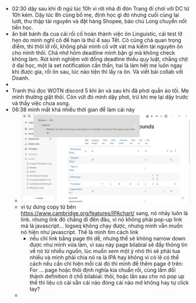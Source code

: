 - 02:30 dậy sau khi đi ngủ lúc 10h vì rời nhà đi đón Trang đi chơi với DC từ 10h kém. Dậy lúc 8h cùng bố mẹ, định học gì đó nhưng cuối cùng lại lướt, thu thập tài nguyên và đặt hàng Shopee, bảo chú Long chuyển nốt tiền học.
- ăn bát bánh đa cua cái rồi cố hoàn thành việc ôn Linguistic, cái test lỡ hẹn do mình nghĩ cô để hạn là thứ 4 sau Tết. Cô cũng chả quan trọng điểm, thì thôi lỡ rồi, không phải mình cố vớt vát mà kiếm tài nguyên ôn cho mình thôi. Chả nhớ hôm deadline mình bận gì mà không check không làm. Rút kinh nghiệm với đống deadline thiếu quy luật, chằng chịt ở đại học, một là set notification cần thẩn, hai là làm hết mẹ luôn ngay khi được gia, rồi ôn sau, lúc nào tiện thì lấy ra ôn. Và viết bài collab với Doanh.
-
- Tranh thủ đọc WOTN discord 5 khi ăn và sau khi đã phơi quần áo tối. Mẹ mình thường giặt thôi. Còn vứt đó mình dậy phơi, trừ khi mẹ lại dậy trước và thấy việc chưa xong.
- 06:38 mình mất khá nhiều thời gian để làm cái này
	- ![image.png](../assets/image_1708299512810_0.png)
	- vì tự dưng copy từ bên https://www.cambridge.org/features/IPAchart/ sang, nó nhảy luôn là link. nhưng link đó chẳng đi đến đâu, vì nó không phải pop-up link mà là javascript... logseq không chạy được, nhưng mình vẫn muốn nó hiện như javascript. Thế là mình tìm cách link
		- nếu chỉ link bằng page thì dễ, nhưng thế sẽ không narrow down được như mình vừa làm, vì sau này page bilabial sẽ đầy thông tin về nó từ nhiều nguồn, lúc muốn xem một ý nhỏ thì sẽ phải tua nhiều và mình phải chia nó ra là IPA hay không vì có lẽ có thể cách  nếu cần chỉ hiện mỗi cái đó thì mình để thêm page ở trên: For ... page hoặc thôi định nghĩa kia chuẩn rồi, cùng lắm đổi thành definition ở chỗ bilabial: thôi, hoặc lần sau cho nó pop up thế thì liệu có cài sẵn cái nào đóng cái nào mở không hay tự click tay?
	-